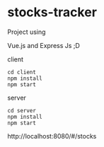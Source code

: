 # stocks-tracker

Project using

Vue.js and Express Js ;D

client

```
cd client
npm install
npm start
```

server
```
cd server
npm install
npm start
```

http://localhost:8080/#/stocks
